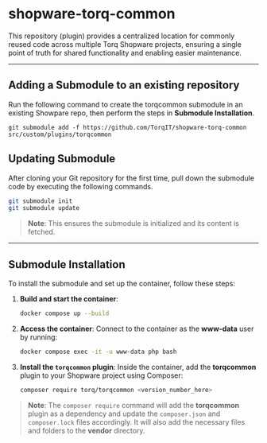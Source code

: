 
# shopware-torq-common
This repository (plugin) provides a centralized location for commonly reused code across multiple Torq Shopware projects, ensuring a single point of truth for shared functionality and enabling easier maintenance.

---

## Adding a Submodule to an existing repository
Run the following command to create the torqcommon submodule in an existing Showpare repo, then perform the steps in **Submodule Installation**.

`git submodule add -f https://github.com/TorqIT/shopware-torq-common src/custom/plugins/torqcommon`


## Updating Submodule 
After cloning your Git repository for the first time, pull down the submodule code by executing the following commands.

```bash
git submodule init
git submodule update
```

> **Note**: This ensures the submodule is initialized and its content is fetched.

---

## Submodule Installation
To install the submodule and set up the container, follow these steps:

1. **Build and start the container**:
   ```bash
   docker compose up --build
   ```

2. **Access the container**:
   Connect to the container as the **www-data** user by running:
   ```bash
   docker compose exec -it -u www-data php bash
   ```

3. **Install the `torqcommon` plugin**:
   Inside the container, add the **torqcommon** plugin to your Shopware project using Composer:
   ```bash
   composer require torq/torqcommon <version_number_here>
   ```

> **Note**: The `composer require` command will add the **torqcommon** plugin as a dependency and update the `composer.json` and `composer.lock` files accordingly.  It will also add the necessary files and folders to the **vendor** directory.
